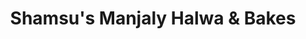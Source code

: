 ---
title: "Shamsu's Manjaly Halwa & Bakes"
url: /kochi/shamsus-manjaly-halwa-und-bakes/
shop: Bäckerei
---